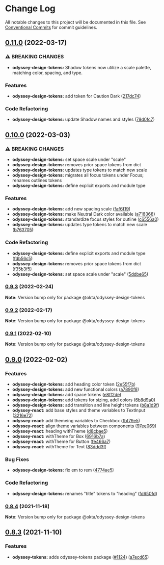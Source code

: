 # Change Log

All notable changes to this project will be documented in this file.
See [Conventional Commits](https://conventionalcommits.org) for commit guidelines.

## [0.11.0](https://github.com/okta/odyssey/compare/v0.10.0...v0.11.0) (2022-03-17)

### ⚠ BREAKING CHANGES

- **odyssey-design-tokens:** Shadow tokens now utilize a scale palette, matching
  color, spacing, and type.

### Features

- **odyssey-design-tokens:** add token for Caution Dark ([217dc74](https://github.com/okta/odyssey/commit/217dc743bfd6f431d8965ee9c6ddf94877d7ca23))

### Code Refactoring

- **odyssey-design-tokens:** update Shadow names and styles ([78d0fc7](https://github.com/okta/odyssey/commit/78d0fc75a24cfda4239379bf27b39893b02cbe7d))

## [0.10.0](https://github.com/okta/odyssey/compare/v0.9.3...v0.10.0) (2022-03-03)

### ⚠ BREAKING CHANGES

- **odyssey-design-tokens:** set space scale under "scale"
- **odyssey-design-tokens:** removes prior space tokens from dict
- **odyssey-design-tokens:** updates type tokens to match new scale
- **odyssey-design-tokens:** migrates all focus tokens under Focus; renames outlines
  tokens
- **odyssey-design-tokens:** define explicit exports and module type

### Features

- **odyssey-design-tokens:** add new spacing scale ([faf6f19](https://github.com/okta/odyssey/commit/faf6f19ff1f6a46d925724507ae37c7960685bb3))
- **odyssey-design-tokens:** make Neutral Dark color available ([a718368](https://github.com/okta/odyssey/commit/a7183684e885016c20ace0d8b3d23a5ad20b48d3))
- **odyssey-design-tokens:** standardize focus styles for outline ([c6556a0](https://github.com/okta/odyssey/commit/c6556a0bf37011da8ab30082e748c22edf022283))
- **odyssey-design-tokens:** updates type tokens to match new scale ([b763705](https://github.com/okta/odyssey/commit/b76370513ad7ea74c215de0f732698bc33b52436))

### Code Refactoring

- **odyssey-design-tokens:** define explicit exports and module type ([fdb56c5](https://github.com/okta/odyssey/commit/fdb56c552b8f7e876969ccdcf583522a727c776b))
- **odyssey-design-tokens:** removes prior space tokens from dict ([f35b3f5](https://github.com/okta/odyssey/commit/f35b3f5878df7dd94864bfdb4f5143ae724cb244))
- **odyssey-design-tokens:** set space scale under "scale" ([5ddbe65](https://github.com/okta/odyssey/commit/5ddbe65ea5844365389aef98599444734c47bda3))

### [0.9.3](https://github.com/okta/odyssey/compare/v0.9.2...v0.9.3) (2022-02-24)

**Note:** Version bump only for package @okta/odyssey-design-tokens

### [0.9.2](https://github.com/okta/odyssey/compare/v0.9.1...v0.9.2) (2022-02-17)

**Note:** Version bump only for package @okta/odyssey-design-tokens

### [0.9.1](https://github.com/okta/odyssey/compare/v0.9.0...v0.9.1) (2022-02-10)

**Note:** Version bump only for package @okta/odyssey-design-tokens

## [0.9.0](https://github.com/okta/odyssey/compare/v0.8.4...v0.9.0) (2022-02-02)

### Features

- **odyssey-design-tokens:** add heading color token ([2e55f7b](https://github.com/okta/odyssey/commit/2e55f7bf3ba1e1512df2cbd0afd13f59bd61a6d2))
- **odyssey-design-tokens:** add new functional colors ([a7890f8](https://github.com/okta/odyssey/commit/a7890f8f69c5d3608254879bfb0c4853b1a0445e))
- **odyssey-design-tokens:** add space tokens ([e8ff2de](https://github.com/okta/odyssey/commit/e8ff2de7ed80e8ca6f51914e63873e006de721c3))
- **odyssey-design-tokens:** add tokens for sizing, addl colors ([6b8d9a0](https://github.com/okta/odyssey/commit/6b8d9a0978f002e208dad9ee2c85b4309aeb0b30))
- **odyssey-design-tokens:** add transition and line height tokens ([b8a1d9f](https://github.com/okta/odyssey/commit/b8a1d9f5f2ade6ea8c9e8a90759f70827b680946))
- **odyssey-react:** add base styles and theme variables to TextInput ([3216e72](https://github.com/okta/odyssey/commit/3216e7286dd3c42ebe693267669915158f2b120c))
- **odyssey-react:** add themeing variables to Checkbox ([fbf79e5](https://github.com/okta/odyssey/commit/fbf79e5e158efb88b4c62b4776459caf147f8952))
- **odyssey-react:** align theme variables between components ([97ee069](https://github.com/okta/odyssey/commit/97ee069cd6d0780ad01a1f75ce79aaaed1d50865))
- **odyssey-react:** heading withTheme ([d8cbae5](https://github.com/okta/odyssey/commit/d8cbae50a3d1f82ee998ab072a0916272b9fa4ad))
- **odyssey-react:** withTheme for Box ([6916b7a](https://github.com/okta/odyssey/commit/6916b7abb73ef3e3501ba30e649168c2ac24eb35))
- **odyssey-react:** withTheme for Button ([fe466a7](https://github.com/okta/odyssey/commit/fe466a7099c201704de1452052e02e61f65dadf0))
- **odyssey-react:** withTheme for Text ([83ddd3f](https://github.com/okta/odyssey/commit/83ddd3f534156e545d8e37725d88c0e778361d2f))

### Bug Fixes

- **odyssey-design-tokens:** fix em to rem ([4774ae5](https://github.com/okta/odyssey/commit/4774ae58616d90d6db3715aeb3c49eb351efe1cf))

### Code Refactoring

- **odyssey-design-tokens:** renames "title" tokens to "heading" ([fd650fd](https://github.com/okta/odyssey/commit/fd650fdd4c5d57ebdba83445877db833076c7098))

### [0.8.4](https://github.com/okta/odyssey/compare/v0.8.3...v0.8.4) (2021-11-18)

**Note:** Version bump only for package @okta/odyssey-design-tokens

## [0.8.3](https://github.com/okta/odyssey/compare/v0.8.2...v0.8.3) (2021-11-10)

### Features

- **odyssey-tokens:** adds odyssey-tokens package ([#1124](https://github.com/okta/odyssey/issues/1124)) ([a7ecd65](https://github.com/okta/odyssey/commit/a7ecd6519464ebbf9ccd84a15cdc21c138adc969))
